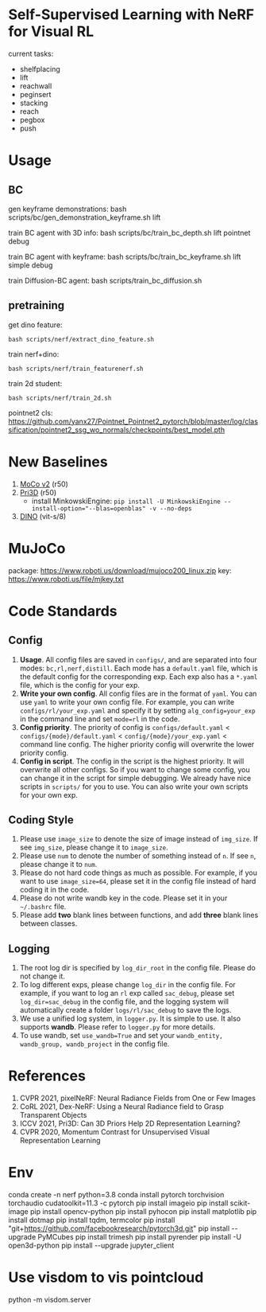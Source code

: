 # Self-Supervised Learning with NeRF for Visual RL


current tasks:
- shelfplacing
- lift
- reachwall
- peginsert
- stacking
- reach
- pegbox
- push

# Usage
## BC

gen keyframe demonstrations: bash scripts/bc/gen_demonstration_keyframe.sh lift

train BC agent with 3D info: bash scripts/bc/train_bc_depth.sh lift pointnet debug

train BC agent with keyframe: bash scripts/bc/train_bc_keyframe.sh lift simple debug


train Diffusion-BC agent: bash scripts/train_bc_diffusion.sh

## pretraining
get dino feature:
```
bash scripts/nerf/extract_dino_feature.sh
```

train nerf+dino:
```
bash scripts/nerf/train_featurenerf.sh
```

train 2d student:
```
bash scripts/nerf/train_2d.sh
```

pointnet2 cls: https://github.com/yanx27/Pointnet_Pointnet2_pytorch/blob/master/log/classification/pointnet2_ssg_wo_normals/checkpoints/best_model.pth

# New Baselines
1. [MoCo v2](https://arxiv.org/abs/2003.04297) (r50)
2. [Pri3D](https://arxiv.org/abs/2104.11225) (r50)
    - install MinkowskiEngine: `pip install -U MinkowskiEngine --install-option="--blas=openblas" -v --no-deps`
3. [DINO](https://arxiv.org/abs/2104.14294) (vit-s/8)


# MuJoCo
package: https://www.roboti.us/download/mujoco200_linux.zip
key: https://www.roboti.us/file/mjkey.txt

# Code Standards

## Config
1. **Usage**. All config files are saved in `configs/`, and are separated into four modes: `bc,rl,nerf,distill`. Each mode has a `default.yaml` file, which is the default config for the corresponding exp. Each exp also has a `*.yaml` file, which is the config for your exp. 
2. **Write your own config**. All config files are in the format of `yaml`. You can use `yaml` to write your own config file. For example, you can write `configs/rl/your_exp.yaml` and specify it by setting `alg_config=your_exp` in the command line and set `mode=rl` in the code.
3. **Config priority**. The priority of config is `configs/default.yaml` < `configs/{mode}/default.yaml` < `config/{mode}/your_exp.yaml` < command line config. The higher priority config will overwrite the lower priority config. 
4. **Config in script**. The config in the script is the highest priority. It will overwrite all other configs. So if you want to change some config, you can change it in the script for simple debugging. We already have nice scripts in `scripts/` for you to use. You can also write your own scripts for your own exp.

## Coding Style
1. Please use `image_size` to denote the size of image instead of `img_size`. If see `img_size`, please change it to `image_size`.
2. Please use `num` to denote the number of something instead of `n`. If see `n`, please change it to `num`.
3. Please do not hard code things as much as possible. For example, if you want to use `image_size=64`, please set it in the config file instead of hard coding it in the code.
4. Please do not write wandb key in the code. Please set it in your `~/.bashrc` file.
5. Please add **two** blank lines between functions, and add **three** blank lines between classes.


## Logging
1. The root log dir is specified by `log_dir_root` in the config file. Please do not change it.
2. To log different exps, please change `log_dir` in the config file. For example, if you want to log an `rl` exp called `sac_debug`, please set `log_dir=sac_debug` in the config file, and the logging system will automatically create a folder `logs/rl/sac_debug` to save the logs.
3. We use a unified log system, in `logger.py`. It is simple to use. It also supports **wandb**. Please refer to `logger.py` for more details. 
4. To use wandb, set `use_wandb=True` and set your `wandb_entity, wandb_group, wandb_project` in the config file.




# References
1. CVPR 2021, pixelNeRF: Neural Radiance Fields from One or Few Images
2. CoRL 2021, Dex-NeRF: Using a Neural Radiance field to Grasp Transparent Objects
3. ICCV 2021, Pri3D: Can 3D Priors Help 2D Representation Learning?
4. CVPR 2020, Momentum Contrast for Unsupervised Visual Representation Learning

# Env

conda create -n nerf python=3.8
conda install pytorch torchvision torchaudio cudatoolkit=11.3 -c pytorch
pip install imageio
pip install scikit-image
pip install opencv-python
pip install pyhocon
pip install matplotlib
pip install dotmap
pip install tqdm, termcolor
pip install "git+https://github.com/facebookresearch/pytorch3d.git"
pip install --upgrade PyMCubes
pip install trimesh
pip install pyrender
pip install -U open3d-python
pip install --upgrade jupyter_client

# Use visdom to vis pointcloud
python -m visdom.server

